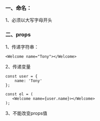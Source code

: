 ### 一、命名：

1、必须以大写字母开头

### 二、props

1、传递字符串：

```
<Welcome name="Tony"></Welcome>
```

2、传递变量

```
const user = {
    name: 'Tony'
};

const el = (
   <Welcome name={user.name}></Welcome>
);
```

3、不能改变props值

